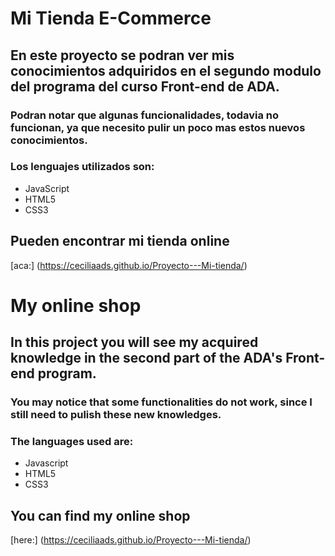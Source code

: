 # Mi Tienda E-Commerce

## En este proyecto se podran ver mis conocimientos adquiridos en el segundo modulo del programa del curso Front-end de ADA.

### Podran notar que algunas funcionalidades, todavia no funcionan, ya que necesito pulir un poco mas estos nuevos conocimientos. 


### Los lenguajes utilizados son: 
- JavaScript
- HTML5 
- CSS3


## Pueden encontrar mi tienda online

[aca:] (https://ceciliaads.github.io/Proyecto---Mi-tienda/)


# My online shop

## In this project you will see my acquired knowledge in the second part of the ADA's Front-end program.

### You may notice that some functionalities do not work, since I still need to pulish these new knowledges.


### The languages ​​used are:
- Javascript
- HTML5 
- CSS3


## You can find my online shop

[here:] (https://ceciliaads.github.io/Proyecto---Mi-tienda/)



